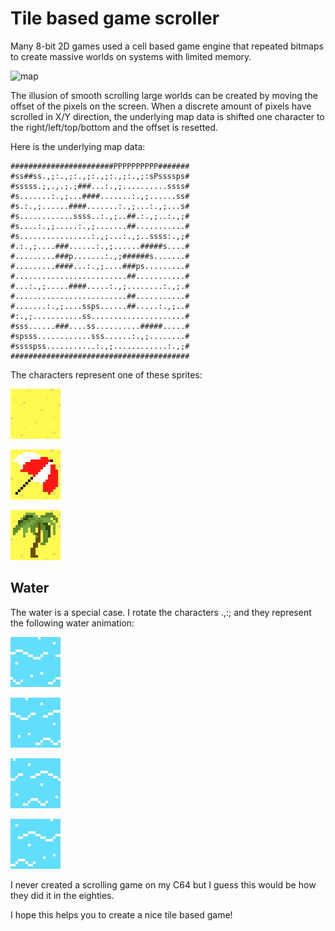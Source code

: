 # Tile based game scroller

Many 8-bit 2D games used a cell based game engine that repeated bitmaps to create massive worlds on systems with limited memory.

![map](https://github.com/madeinouweland/tilebasedgamescroller/blob/master/preview.gif)

The illusion of smooth scrolling large worlds can be created by moving the offset of the pixels on the screen. When a discrete amount of pixels have scrolled in X/Y direction, the underlying map data is shifted one character to the right/left/top/bottom and the offset is resetted.

Here is the underlying map data:

```
#######################PPPPPPPPPP#######
#ss##ss.,;:.,;:.,;:.,;:.,;:.,;:sPssssps#
#sssss.;,.,.;.;###...:.,;..........ssss#
#s.......:.,;...####.......:.,;......ss#
#s.:.,;......####.......:.,;...:.,;...s#
#s............ssss..:.,;..##.:.,;..:.,;#
#s....:.,;.....:.,;.......##...........#
#s................:.,;...:.,;..ssss:.,;#
#.:.,;....###......:.,;......#####s....#
#.........###p.......:.,;######s.......#
#.........####...:.,;....###ps.........#
#.........................##...........#
#...:.,;.....####.....:.,;........:.,;.#
#.........................##...........#
#.......:.,;....ssps......##.....:.,;..#
#:.,;...........ss.....................#
#sss......###....ss..........#####.....#
#spsss............sss......:.,;........#
#sssspss...........:.,;............:.,;#
########################################
```

The characters represent one of these sprites:

![map](https://github.com/madeinouweland/tilebasedgamescroller/blob/master/src/assets/strand.png)

![map](https://github.com/madeinouweland/tilebasedgamescroller/blob/master/src/assets/strandmetparasol.png)

![map](https://github.com/madeinouweland/tilebasedgamescroller/blob/master/src/assets/palm.png)

## Water

The water is a special case. I rotate the characters .,:; and they represent the following water animation:

![map](https://github.com/madeinouweland/tilebasedgamescroller/blob/master/src/assets/water2.png)

![map](https://github.com/madeinouweland/tilebasedgamescroller/blob/master/src/assets/water3.png)

![map](https://github.com/madeinouweland/tilebasedgamescroller/blob/master/src/assets/water4.png)

![map](https://github.com/madeinouweland/tilebasedgamescroller/blob/master/src/assets/water5.png)

I never created a scrolling game on my C64 but I guess this would be how they did it in the eighties.

I hope this helps you to create a nice tile based game!
